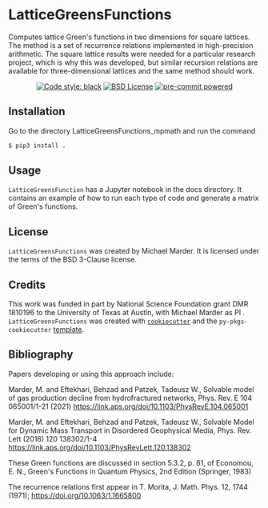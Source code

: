 # LatticeGreensFunctions

Computes lattice Green's functions  in two dimensions for square lattices. The method is a set of recurrence relations implemented in high-precision arithmetic. The square lattice results were needed for a particular research project, which is why this was developed, but similar recursion relations are available for three-dimensional lattices and the same method should work.

<p align="center">
<a href="https://github.com/psf/black"><img src="https://img.shields.io/badge/code%20style-black-000000.svg" alt="Code style: black"></a>
<a href="https://opensource.org/licenses/BSD-3-Clause"><img src="https://img.shields.io/badge/License-BSD_3--Clause-blue.svg" alt="BSD License"></a>
<a href="https://github.com/pre-commit/pre-commit"><img src="https://img.shields.io/badge/pre--commit-enabled-brightgreen?logo=pre-commit&logoColor=white" alt="pre-commit powered"></a>
</p>


## Installation

Go to the directory LatticeGreensFunctions_mpmath and run the command

```bash
$ pip3 install .
```


## Usage

`LatticeGreensFunction` has a Jupyter notebook in the docs directory. It contains an example of how to run each type of code
and generate a matrix of Green's functions.


## License

`LatticeGreensFunctions` was created by Michael Marder. It is licensed under the terms of the
BSD 3-Clause license.

## Credits

This work was funded in part by National Science Foundation grant DMR 1810196 to the University of Texas
at Austin, with Michael Marder as PI . 
`LatticeGreensFunctions` was created with
[`cookiecutter`](https://cookiecutter.readthedocs.io/en/latest/) and the
`py-pkgs-cookiecutter`
[template](https://github.com/py-pkgs/py-pkgs-cookiecutter).

## Bibliography

Papers developing or using this approach include:

Marder, M. and Eftekhari, Behzad and Patzek, Tadeusz W., Solvable model of gas production decline from hydrofractured networks, Phys. Rev. E 104 
065001/1-21 (2021)  https://link.aps.org/doi/10.1103/PhysRevE.104.065001

Marder, M. and Eftekhari, Behzad and Patzek, Tadeusz W., Solvable Model for Dynamic Mass Transport in Disordered Geophysical Media, 
Phys. Rev. Lett (2018) 120 138302/1-4 https://link.aps.org/doi/10.1103/PhysRevLett.120.138302

These Green functions are discussed in section 5.3.2, p. 81, of Economou, E. N., Green's Functions in Quantum Physics, 2nd Edition (Springer, 1983)

The recurrence relations first appear in T. Morita, J. Math. Phys. 12, 1744 (1971); https://doi.org/10.1063/1.1665800





